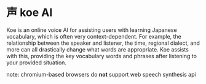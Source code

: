 # 声 koe AI 

Koe is an online voice AI for assisting users with learning Japanese vocabulary, which is often very context-dependent. For example, the relationship between the speaker and listener, the time, regional dialect, and more can all drastically change what words are appropriate. Koe assists with this, providing the key vocabulary words and phrases after listening to your provided situation. 

note: chromium-based browsers do **not** support web speech synthesis api
